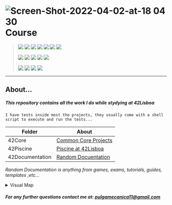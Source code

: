 # ![Screen-Shot-2022-04-02-at-18 04 30](https://user-images.githubusercontent.com/28810331/161394297-4250216d-6d18-4fc9-9784-f95309fa3952.svg) Course 

> ![](https://img.shields.io/badge/C-00599C?style=for-the-badge&logo=c&logoColor=white) ![](https://img.shields.io/badge/C%2B%2B-00599C?style=for-the-badge&logo=c%2B%2B&logoColor=white) ![](https://img.shields.io/badge/Shell_Script-121011?style=for-the-badge&logo=gnu-bash&logoColor=white) ![](https://img.shields.io/badge/NestJS-E0234E?style=for-the-badge&logo=nestjs&logoColor=white&logoWidth=30) ![](https://img.shields.io/badge/TypeScript-3178C6?style=for-the-badge&logo=typescript&logoColor=white) ![](https://img.shields.io/badge/Python-3776AB?style=for-the-badge&logo=python&logoColor=white&logoWidth=30) ![](https://img.shields.io/badge/JavaScript-F7DF1E?style=for-the-badge&logo=javascript&logoColor=white)
>
> ![](https://img.shields.io/badge/Linux-FCC624?style=for-the-badge&logo=linux&logoColor=black) ![](https://img.shields.io/badge/Fedora-294172?style=for-the-badge&logo=fedora&logoColor=white) ![](https://img.shields.io/badge/Red%20Hat-EE0000?style=for-the-badge&logo=redhat&logoColor=white) ![](https://img.shields.io/badge/mac%20os-000000?style=for-the-badge&logo=apple&logoColor=white) ![](https://img.shields.io/badge/iOS-000000?style=for-the-badge&logo=ios&logoColor=white)
>
> ![](https://img.shields.io/badge/VIM-%2311AB00.svg?&style=for-the-badge&logo=vim&logoColor=white) ![](https://img.shields.io/badge/sublime_text-%23575757.svg?&style=for-the-badge&logo=sublime-text&logoColor=important) ![](https://img.shields.io/badge/Emacs-%237F5AB6.svg?&style=for-the-badge&logo=gnu-emacs&logoColor=white) ![](https://img.shields.io/badge/nano-%234A90E2.svg?&style=for-the-badge&logo=nano&logoColor=white)
>
> 


---
## About...
##### This repository contains all the work I do while stydying at 42Lisboa
    I have tests inside most the projects, they usually come with a shell script to execute and run the tests...

| Folder | About |
| ------ | ------ |
| 42Core | [Common Core Projects](42Core/) |
| 42Piscine | [Piscine at 42Lisboa](42Piscine/) |
| 42Documentation | [Random Docuentation](42Documentation) |

_Random Documentation is anything from games, exams, tutorials, guides, templates ;etc..._

<details>
<summary>Visual Map</summary>

<img width="814" alt="Screenshot 2023-02-10 at 23 14 21" src="https://user-images.githubusercontent.com/28810331/218220004-7c3f5527-8728-4bfa-a7cf-25a928601584.png">


</details>


##### For any further questions contact me at: **pulgamecanica11@gmail.com**
